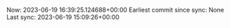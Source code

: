 Now: 2023-06-19 16:39:25.124688+00:00 Earliest commit since sync: None Last sync: 2023-06-19 15:09:26+00:00
